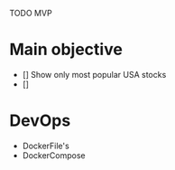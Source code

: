 TODO MVP

# Main objective
- [] Show only most popular USA stocks
- [] 

# DevOps
- DockerFile's
- DockerCompose